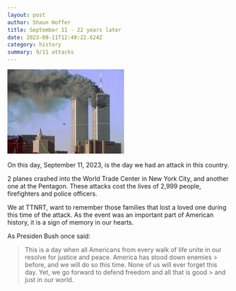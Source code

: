 ```yaml
---
layout: post
author: Shaun Hoffer
title: September 11 - 22 years later
date: 2023-09-11T12:49:22.624Z
category: history
summary: 9/11 attacks
---
```

![](/images/download.jpeg)

O﻿n this day, September 11, 2023, is the day we had an attack in this country.

2﻿ planes crashed into the World Trade Center in New York City, and another one at the Pentagon. These attacks cost the lives of 2,999 people, firefighters and police officers.

We at TTNRT, want to remember those families that lost a loved one during this time of the attack. As the event was an important part of American history, it is a sign of memory in our hearts.

A﻿s Presiden Bush once said:

> This is a day when all Americans from every walk of life unite in our resolve for justice and peace. America has stood down enemies > before, and we will do so this time. None of us will ever forget this day. Yet, we go forward to defend freedom and all that is good > and just in our world.
